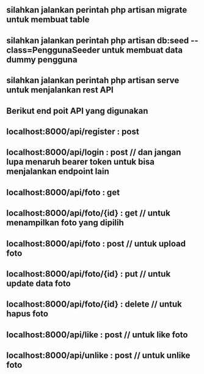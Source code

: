 ## silahkan jalankan perintah php artisan migrate untuk membuat table
## silahkan jalankan perintah php artisan db:seed --class=PenggunaSeeder untuk membuat data dummy pengguna
## silahkan jalankan perintah php artisan serve untuk menjalankan rest API

## Berikut end poit API yang digunakan
## localhost:8000/api/register : post
## localhost:8000/api/login : post // dan jangan lupa menaruh bearer token untuk bisa menjalankan endpoint lain 
## localhost:8000/api/foto : get
## localhost:8000/api/foto/{id} : get // untuk menampilkan foto yang dipilih
## localhost:8000/api/foto : post // untuk upload foto
## localhost:8000/api/foto/{id} : put // untuk update data foto
## localhost:8000/api/foto/{id} : delete // untuk hapus foto
## localhost:8000/api/like : post // untuk like foto
## localhost:8000/api/unlike : post // untuk unlike foto

